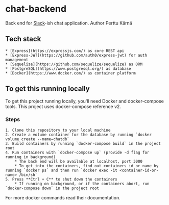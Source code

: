 # chat-backend

Back end for [Slack](https://slack.com)-ish chat application.
Author Perttu Kärnä

## Tech stack

    * [Express](https://expressjs.com/) as core REST api
    * [Express-JWT](https://github.com/auth0/express-jwt) for auth management
    * [Sequelize](https://github.com/sequelize/sequelize) as ORM
    * [PostgreSQL](https://www.postgresql.org/) as database
    * [Docker](https://www.docker.com/) as container platform

## To get this running locally

To get this project running locally, you'll need Docker and docker-compose tools. This project uses docker-compose reference v2.

### Steps

    1. Clone this repository to your local machine
    2. Create a volume container for the database by running `docker volume create --name=chatdb`
    3. Build containers by running `docker-compose build` in the project root
    4. Run containers with `docker-compose up` (provide -d flag for running in background)
        * The back end will be available at localhost, port 3000
        * To get into the containers, find out containers id or name by running `docker ps` and then run `docker exec -it <container-id-or-name> /bin/sh`
    5. Press **Ctrl + C** to shut down the containers
        * If running on background, or if the containers abort, run `docker-compose down` in the project root

For more docker commands read their documentation.
